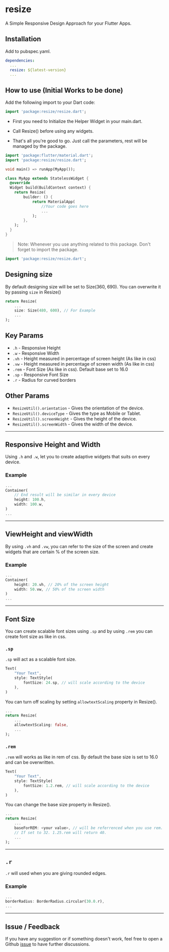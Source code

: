 # resize

A Simple Responsive Design Approach for your Flutter Apps.

## Installation

Add to pubspec.yaml.

```yaml
dependencies:
  ...
  resize: ${latest-version}
  ...
```

## How to use (Initial Works to be done)

Add the following import to your Dart code:

```dart
import 'package:resize/resize.dart';
```

- First you need to Initialize the Helper Widget in your main.dart.

- Call Resize() before using any widgets.

- That's all you're good to go. Just call the parameters, rest will be managed by the package.

```dart
import 'package:flutter/material.dart';
import 'package:resize/resize.dart';

void main() => runApp(MyApp());

class MyApp extends StatelessWidget {
  @override
  Widget build(BuildContext context) {
    return Resize(
        builder: () {
            return MaterialApp(
                //Your code goes here
                ...
            );
        },
    );
  }
}
```

> Note: Whenever you use anything related to this package. Don't forget to import the package.

```dart
import 'package:resize/resize.dart';
```

## Designing size

By default designing size will be set to Size(360, 690). You can overwrite it by passing `size` in Resize()

```dart
return Resize(
    ...
    size: Size(480, 600), // For Example
    ...
);
```

## Key Params

- `.h` - Responsive Height
- `.w` - Responsive Width
- `.vh` - Height measured in percentage of screen height (As like in css)
- `.vw` - Height measured in percentage of screen width (As like in css)
- `.rem` - Font Size (As like in css). Default base set to 16.0
- `.sp` - Responsive Font Size
- `.r` - Radius for curved borders

## Other Params

- `ResizeUtil().orientation` - Gives the orientation of the device.
- `ResizeUtil().deviceType` - Gives the type as Mobile or Tablet.
- `ResizeUtil().screenHeight` - Gives the height of the device.
- `ResizeUtil().screenWidth` - Gives the width of the device.

---

## Responsive Height and Width

Using `.h` and `.w`, let you to create adaptive widgets that suits on every device.

### Example

```dart
...
Container(
    // End result will be similar in every device
    height: 100.h,
    width: 100.w,
)
...
```

---

## ViewHeight and viewWidth

By using `.vh` and `.vw`, you can refer to the size of the screen and create widgets that are certain % of the screen size.

### Example

```dart
...
Container(
    height: 20.vh, // 20% of the screen height
    width: 50.vw, // 50% of the screen width
)
...
```

---

## Font Size

You can create scalable font sizes using `.sp` and by using `.rem` you can create font size as like in css.

### `.sp`

`.sp` will act as a scalable font size.

```dart
Text(
    "Your Text",
    style: TextStyle(
        fontSize: 24.sp, // will scale according to the device
    ),
)
```

You can turn off scaling by setting `allowtextScaling` property in Resize().

```dart
...
return Resize(
    ...
    allowtextScaling: false,
    ...
);
```

### `.rem`

`.rem` will works as like in rem of css. By default the base size is set to 16.0 and can be overwritten.

```dart
Text(
    "Your Text",
    style: TextStyle(
        fontSize: 1.2.rem, // will scale according to the device
    ),
)
```

You can change the base size property in Resize().

```dart
...
return Resize(
    ...
    baseForREM: <your value>, // will be referrenced when you use rem.
    // If set to 32. 1.25.rem will return 40.
    ...
);
```

---

## `.r`

`.r` will used when you are giving rounded edges.

### Example

```dart
...
borderRadius: BorderRadius.circular(30.0.r),
...
```

---

## Issue / Feedback

If you have any suggestion or if something doesn't work, feel free to open a Github [issue](https://github.com/nanthakumaran-s/resize/issues) to have further discussions.
